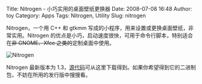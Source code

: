 Title: Nitrogen - 小巧实用的桌面壁纸更换器
Date: 2008-07-08 16:48
Author: toy
Category: Apps
Tags: Nitrogen, Utility
Slug: nitrogen

Nitrogen，一个用 C++ 和 gtkmm
写成的小程序，用来设置或更换桌面壁纸，非常实用。Nitrogen
的优点是小巧，启动速度很快，可用于命令行脚本，特别适合在~~非 GNOME、Xfce
之类的~~定制桌面中使用。

![Nitrogen](http://i.linuxtoy.org/i/2008/07/nitrogen.png)

Nitrogen 最新版本为
1.3，[源代码](http://projects.l3ib.org/nitrogen/)可从这里下载得到。如果你希望得到它的二进制包，不妨在所用的发行版中搜搜看。
